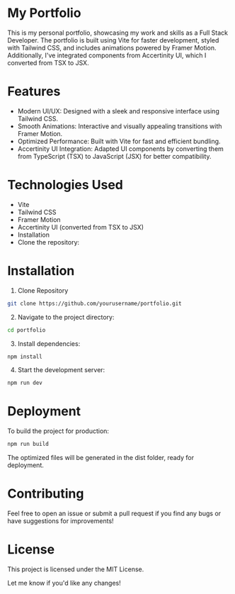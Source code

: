 # My Portfolio
This is my personal portfolio, showcasing my work and skills as a Full Stack Developer. The portfolio is built using Vite for faster development, styled with Tailwind CSS, and includes animations powered by Framer Motion. Additionally, I've integrated components from Accertinity UI, which I converted from TSX to JSX.

# Features
- Modern UI/UX: Designed with a sleek and responsive interface using Tailwind CSS.
- Smooth Animations: Interactive and visually appealing transitions with Framer Motion.
- Optimized Performance: Built with Vite for fast and efficient bundling.
- Accertinity UI Integration: Adapted UI components by converting them from TypeScript (TSX) to JavaScript (JSX) for better compatibility.
  
# Technologies Used
- Vite
- Tailwind CSS
- Framer Motion
- Accertinity UI (converted from TSX to JSX)
- Installation
- Clone the repository:

# Installation
1. Clone Repository
  ```bash
git clone https://github.com/yourusername/portfolio.git
```
2. Navigate to the project directory:
```bash
cd portfolio
```
3. Install dependencies:
```bash
npm install
```
4. Start the development server:
```bash
npm run dev
```
# Deployment
To build the project for production:
```bash
npm run build
```
The optimized files will be generated in the dist folder, ready for deployment.

# Contributing
Feel free to open an issue or submit a pull request if you find any bugs or have suggestions for improvements!

# License
This project is licensed under the MIT License.

Let me know if you'd like any changes!
